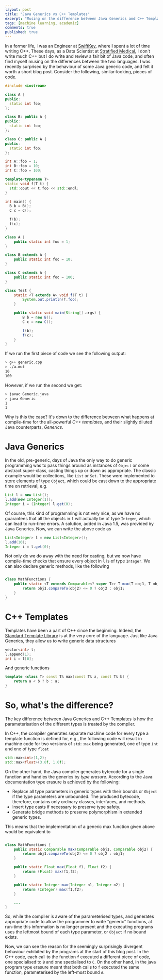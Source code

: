 ```yaml
---
layout: post
title: "Java Generics vs C++ Templates"
excerpt: "Musing on the difference between Java Generics and C++ Templates"
tags: [machine learning, academic]
comments: true
published: true
---
```


In a former life, I was an Engineer at
[SwiftKey](http://www.swiftkey.com), where I spent a lot of time
writing C++. These days, as a Data Scientist at
[Stratified Medical](http://www.stratifiedmedical.com), I don't write
much C++ but I do write and review a fair bit of Java code, and often
find myself musing on the differences between the two languages. I was
recently surprised by the behaviour of some Java generic code, and
felt it worth a short blog post. Consider the following,
similar-looking, pieces of code.

```c++
#include <iostream>

class A {
public:
  static int foo;
};

class B: public A {
public:
  static int foo;
};

class C: public A {
public:
  static int foo;
};

int A::foo = 1;
int B::foo = 10;
int C::foo = 100;

template<typename T>
static void f(T t) {
  std::cout << t.foo << std::endl;
}

int main() {
  B b = B();
  C c = C();

  f(b);
  f(c);
}
```

```java
class A {
    public static int foo = 1;
}

class B extends A {
    public static int foo = 10;
}

class C extends A {
    public static int foo = 100;
}

class Test {
    static <T extends A> void f(T t) {
        System.out.println(T.foo);
    }

    public static void main(String[] args) {
        B b = new B();
        C c = new C();

        f(b);
        f(c);
    }
}
```

If we run the first piece of code we see the following output:

```bash
> g++ generic.cpp
> ./a.out
10
100
```

However, if we run the second we get:

```bash
> javac Generic.java
> java Generic
1
1
```

Why is this the case? It's down to the difference between what happens
at compile-time for the all-powerful _C++ templates_, and their
slightly diluted Java counterparts, _Generics_.

# Java Generics

In the old, pre-generic, days of Java the only way to do generic
programming was to pass things around as instances of ```Object``` or
some abstract super-class, casting things up or down as
appropriate. The classic example would be collections, like ```List```
or ```Set```. These were implemented to store elements of type
```Object```, which could be cast down to the appropriate time on
retrieval, e.g.

```java
List l = new List();
l.add(new Integer(1));
Integer i = (Integer) l.get(0);
```

Of course, this kind of programming is not very nice, as we have no
guarantees that all the objects in ```l``` will actually be of type
```Integer```, which can lead to run-time errors. A solution, added in
Java 1.5, was provided by Java Generics. Now, we can write the above
code as

```java
List<Integer> l = new List<Integer>();
l.add(10);
Integer i = l.get(0);
```

Not only do we do away with the need for casting, but we now have
compile-time checks that ensure every object in ```l``` is of type
```Integer```. We can also declare generic methods, like the following

```java

class MathFunctions {
    public static <T extends Comparable<? super T>> T max(T obj1, T obj2) {
        return obj1.compareTo(obj2) <= 0 ? obj2 : obj1;
    }
}
```

# C++ Templates

Templates have been a part of C++ since the beginning. Indeed, the
[Standard Template Library](https://www.sgi.com/tech/stl/) is at the
very core of the language. Just like Java Generics, they allow us to write generic data structures

```c++
vector<int> l;
l.append(1);
int i = l[0];
```

And generic functions

```c++
template <class T> const T& max(const T& a, const T& b) {
    return a < b ? b : a;
}
```

# So, what's the difference?

The key difference between Java Generics and C++ Templates is how the
parameterisation of the different types is treated by the compiler.

In C++, the compiler generates separate machine code for every type a
template function is defined for, e.g., the following code will result
in machine code for two versions of ```std::max``` being generated,
one of type ```int``` and one of type ```float```

```c++
std::max<int>(1,2);
std::max<float>(3.0f, 1.0f);
```

On the other hand, the Java compiler generates bytecode for a single
function and handles the generics by *type erasure*. According to the
Java documentation type erasure is achieved by the following:

- Replace all type parameters in generic types with their bounds or
  ```Object``` if the type parameters are unbounded. The produced bytecode,
  therefore, contains only ordinary classes, interfaces, and methods.
- Insert type casts if necessary to preserve type safety.
- Generate bridge methods to preserve polymorphism in extended generic
  types.

This means that the implementation of a generic max function given
above would be equivalent to

```java

class MathFunctions {
    public static Comparable max(Comparable obj1, Comparable obj2) {
        return obj1.compareTo(obj2) <= 0 ? obj2 : obj1;
    }

    public static Float max(Float f1, Float f2) {
        return (Float) max(f1,f2);
    }

    public static Integer max(Integer n1, Integer n2) {
        return (Integer) max(f1,f2);
    }

    ...
}

```

So, while the compiler is aware of the parameterised types, and
generates appropriate code to allow the programmer to write "generic"
functions, at run-time this information is no longer present and the
executing programs uses the leftmost bound of each type parameter, or
```Object``` if no bound exists.

Now, we can see the reason for the seemingly surprisingly divergent
behaviour exhibited by the programs at the start of this blog post. In
the C++ code, each call to the function ```f``` executed a different
piece of code, one specialised to ```B``` and one specialised to
```C```. On the other hand, in the java program type erasure meant
that both calls to ```f``` executed the same function, parameterised
by the left-most bound ```A```.
